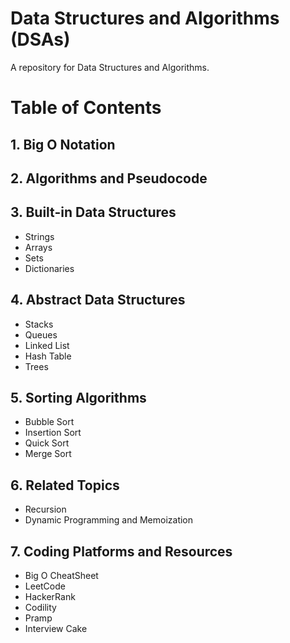 # Data Structures and Algorithms (DSAs)

A repository for Data Structures and Algorithms. 

# Table of Contents 

## 1. Big O Notation 

## 2. Algorithms and Pseudocode 

## 3. Built-in Data Structures
 <ul>
  <li>Strings</li>
  <li>Arrays</li>
  <li>Sets</li>
  <li>Dictionaries</li>
</ul>
      

## 4. Abstract Data Structures
 <ul>
  <li>Stacks</li>
  <li>Queues</li>
  <li>Linked List</li>
  <li>Hash Table</li>
  <li>Trees</li>
</ul>

## 5. Sorting Algorithms
 <ul>
  <li>Bubble Sort</li>
  <li>Insertion Sort</li>
  <li>Quick Sort</li>
  <li>Merge Sort</li>
</ul>

## 6. Related Topics 
 <ul>
  <li>Recursion</li>
  <li>Dynamic Programming and Memoization</li>
</ul>

## 7. Coding Platforms and Resources
 <ul>
  <li>Big O CheatSheet</li>
  <li>LeetCode</li>
  <li>HackerRank</li>
  <li>Codility</li>
  <li>Pramp</li>
 <li>Interview Cake</li>
</ul>

      
